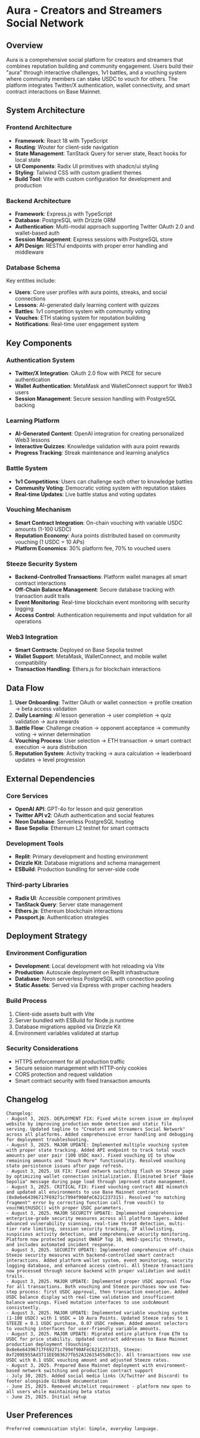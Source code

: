 # Aura - Creators and Streamers Social Network

## Overview

Aura is a comprehensive social platform for creators and streamers that combines reputation building and community engagement. Users build their "aura" through interactive challenges, 1v1 battles, and a vouching system where community members can stake USDC to vouch for others. The platform integrates Twitter/X authentication, wallet connectivity, and smart contract interactions on Base Mainnet.

## System Architecture

### Frontend Architecture
- **Framework**: React 18 with TypeScript
- **Routing**: Wouter for client-side navigation
- **State Management**: TanStack Query for server state, React hooks for local state
- **UI Components**: Radix UI primitives with shadcn/ui styling
- **Styling**: Tailwind CSS with custom gradient themes
- **Build Tool**: Vite with custom configuration for development and production

### Backend Architecture
- **Framework**: Express.js with TypeScript
- **Database**: PostgreSQL with Drizzle ORM
- **Authentication**: Multi-modal approach supporting Twitter OAuth 2.0 and wallet-based auth
- **Session Management**: Express sessions with PostgreSQL store
- **API Design**: RESTful endpoints with proper error handling and middleware

### Database Schema
Key entities include:
- **Users**: Core user profiles with aura points, streaks, and social connections
- **Lessons**: AI-generated daily learning content with quizzes
- **Battles**: 1v1 competition system with community voting
- **Vouches**: ETH staking system for reputation building
- **Notifications**: Real-time user engagement system

## Key Components

### Authentication System
- **Twitter/X Integration**: OAuth 2.0 flow with PKCE for secure authentication
- **Wallet Authentication**: MetaMask and WalletConnect support for Web3 users
- **Session Management**: Secure session handling with PostgreSQL backing

### Learning Platform
- **AI-Generated Content**: OpenAI integration for creating personalized Web3 lessons
- **Interactive Quizzes**: Knowledge validation with aura point rewards
- **Progress Tracking**: Streak maintenance and learning analytics

### Battle System
- **1v1 Competitions**: Users can challenge each other to knowledge battles
- **Community Voting**: Democratic voting system with reputation stakes
- **Real-time Updates**: Live battle status and voting updates

### Vouching Mechanism
- **Smart Contract Integration**: On-chain vouching with variable USDC amounts (1-100 USDC)
- **Reputation Economy**: Aura points distributed based on community vouching (1 USDC = 10 APs)
- **Platform Economics**: 30% platform fee, 70% to vouched users

### Steeze Security System
- **Backend-Controlled Transactions**: Platform wallet manages all smart contract interactions
- **Off-Chain Balance Management**: Secure database tracking with transaction audit trails
- **Event Monitoring**: Real-time blockchain event monitoring with security logging
- **Access Control**: Authentication requirements and input validation for all operations

### Web3 Integration
- **Smart Contracts**: Deployed on Base Sepolia testnet
- **Wallet Support**: MetaMask, WalletConnect, and mobile wallet compatibility
- **Transaction Handling**: Ethers.js for blockchain interactions

## Data Flow

1. **User Onboarding**: Twitter OAuth or wallet connection → profile creation → beta access validation
2. **Daily Learning**: AI lesson generation → user completion → quiz validation → aura rewards
3. **Battle Flow**: Challenge creation → opponent acceptance → community voting → winner determination
4. **Vouching Process**: User selection → ETH transaction → smart contract execution → aura distribution
5. **Reputation System**: Activity tracking → aura calculation → leaderboard updates → level progression

## External Dependencies

### Core Services
- **OpenAI API**: GPT-4o for lesson and quiz generation
- **Twitter API v2**: OAuth authentication and social features
- **Neon Database**: Serverless PostgreSQL hosting
- **Base Sepolia**: Ethereum L2 testnet for smart contracts

### Development Tools
- **Replit**: Primary development and hosting environment
- **Drizzle Kit**: Database migrations and schema management
- **ESBuild**: Production bundling for server-side code

### Third-party Libraries
- **Radix UI**: Accessible component primitives
- **TanStack Query**: Server state management
- **Ethers.js**: Ethereum blockchain interactions
- **Passport.js**: Authentication strategies

## Deployment Strategy

### Environment Configuration
- **Development**: Local development with hot reloading via Vite
- **Production**: Autoscale deployment on Replit infrastructure
- **Database**: Neon serverless PostgreSQL with connection pooling
- **Static Assets**: Served via Express with proper caching headers

### Build Process
1. Client-side assets built with Vite
2. Server bundled with ESBuild for Node.js runtime
3. Database migrations applied via Drizzle Kit
4. Environment variables validated at startup

### Security Considerations
- HTTPS enforcement for all production traffic
- Secure session management with HTTP-only cookies
- CORS protection and request validation
- Smart contract security with fixed transaction amounts

## Changelog

```
Changelog:
- August 3, 2025. DEPLOYMENT FIX: Fixed white screen issue on deployed website by improving production mode detection and static file serving. Updated tagline to "Creators and Streamers Social Network" across all platforms. Added comprehensive error handling and debugging for deployment troubleshooting.
- August 3, 2025. MAJOR UPDATE: Implemented multiple vouching system with proper state tracking. Added API endpoint to track total vouch amounts per user pair (100 USDC max). Fixed vouching UI to show remaining amounts and "Vouch More" functionality. Resolved vouching state persistence issues after page refresh.
- August 3, 2025. UX FIX: Fixed network switching flash on Steeze page by optimizing wallet connection initialization. Eliminated brief "Base Sepolia" message during page load through improved state management.
- August 3, 2025. CRITICAL FIX: Fixed vouching contract ABI mismatch and updated all environments to use Base Mainnet contract (0x8e6e64396717F69271c7994f90AFeC621C237315). Resolved "no matching fragment" error by correcting function call from vouch() to vouchWithUSDC() with proper USDC parameters.
- August 3, 2025. MAJOR SECURITY UPDATE: Implemented comprehensive enterprise-grade security measures across all platform layers. Added advanced vulnerability scanning, real-time threat detection, multi-tier rate limiting, session security tracking, IP allowlisting, suspicious activity detection, and comprehensive security monitoring. Platform now protected against OWASP Top 10, Web3-specific threats, and includes automated incident response.
- August 3, 2025. SECURITY UPDATE: Implemented comprehensive off-chain Steeze security measures with backend-controlled smart contract interactions. Added platform wallet system, event monitoring, security logging database, and enhanced access control. All Steeze transactions now processed through secure backend with proper validation and audit trails.
- August 3, 2025. MAJOR UPDATE: Implemented proper USDC approval flow for all transactions. Both vouching and Steeze purchases now use two-step process: first USDC approval, then transaction execution. Added USDC balance display with real-time validation and insufficient balance warnings. Fixed mutation interfaces to use usdcAmount consistently.
- August 3, 2025. MAJOR UPDATE: Implemented variable vouching system (1-100 USDC) with 1 USDC = 10 Aura Points. Updated Steeze rates to 1 STEEZE = 0.1 USDC purchase, 0.07 USDC redeem. Added amount selectors to vouching interfaces for user-friendly variable amounts.
- August 3, 2025. MAJOR UPDATE: Migrated entire platform from ETH to USDC for price stability. Updated contract addresses to Base Mainnet production deployment (Vouching: 0x8e6e64396717F69271c7994f90AFeC621C237315, Steeze: 0xf209E955Ad3711EE983627fb52A32615455d8cC3). All transactions now use USDC with 0.1 USDC vouching amount and adjusted Steeze rates.
- August 3, 2025. Prepared Base Mainnet deployment with environment-based network switching and production contract support
- July 30, 2025. Added social media links (X/Twitter and Discord) to footer alongside GitBook documentation
- June 25, 2025. Removed whitelist requirement - platform now open to all users while maintaining beta status
- June 25, 2025. Initial setup
```

## User Preferences

```
Preferred communication style: Simple, everyday language.
```